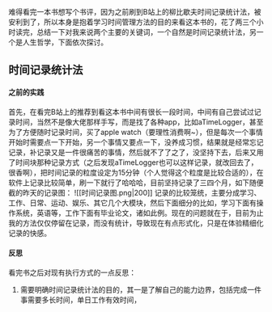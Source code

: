 难得看完一本书想写个书评，因为之前刷到B站上的柳比歇夫时间记录统计法，被安利到了，所以本身是抱着学习时间管理方法的目的来看这本书的，花了两三个小时读完，总结一下对我来说两个主要的关键词，一个自然是时间记录统计法，另一个是人生哲学，下面依次探讨。
## 时间记录统计法
#### 之前的实践
首先，在看完B站上的推荐到看这本书中间有很长一段时间，中间有自己尝试过记录时间，当然不是像大佬那样手写，而是找了各种app，比如aTimeLogger，甚至为了方便随时记录时间，买了apple watch（要理性消费啊~），但是每次一个事情开始时需要点一下开始，另一个事情又要点一下，没养成习惯，结果就是经常忘记记录，补记录又是一件很痛苦的事情，然后就不了了之了，没坚持下去，后来又用了时间块那种记录方式（之后发现aTimeLogger也可以这样记录，就改回去了，很香啊），把时间记录的粒度设定为15分钟（个人觉得这个粒度是比较合适的），在软件上记录比较简单，刷一下就行了哈哈哈，目前坚持记录了三四个月，如下随便截的昨天的记录图：
![[时间记录图.png|200]]
记录的比较笼统，主要分成学习、工作、日常、运动、娱乐、其它几个大模块，然后下面细分的比如，学习下面有操作系统，英语等，工作下面有毕业论文，诸如此例。现在的问题就在于，目前为止我的方法仅仅停留在记录，而没有统计，导致现在有点形式化，只是在体验精细化记录的快感。
#### 反思
看完书之后对现有执行方式的一点反思：
1. 需要明确时间记录统计法的目的，其一是了解自己的能力边界，包括完成一件事需要多长时间，单日工作有效时间，